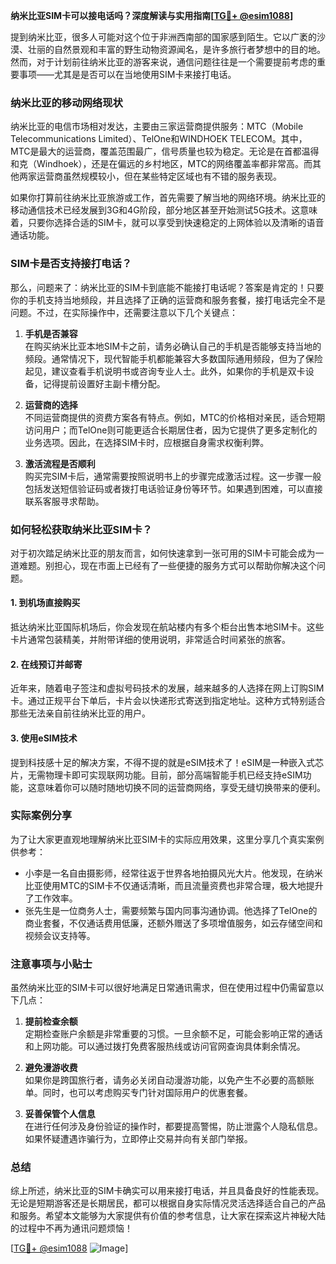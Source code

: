 **纳米比亚SIM卡可以接电话吗？深度解读与实用指南[[TG💪+ @esim1088](https://t.me/s/esim1088)]**

提到纳米比亚，很多人可能对这个位于非洲西南部的国家感到陌生。它以广袤的沙漠、壮丽的自然景观和丰富的野生动物资源闻名，是许多旅行者梦想中的目的地。然而，对于计划前往纳米比亚的游客来说，通信问题往往是一个需要提前考虑的重要事项——尤其是是否可以在当地使用SIM卡来接打电话。

### 纳米比亚的移动网络现状

纳米比亚的电信市场相对发达，主要由三家运营商提供服务：MTC（Mobile Telecommunications Limited）、TelOne和WINDHOEK TELECOM。其中，MTC是最大的运营商，覆盖范围最广，信号质量也较为稳定。无论是在首都温得和克（Windhoek），还是在偏远的乡村地区，MTC的网络覆盖率都非常高。而其他两家运营商虽然规模较小，但在某些特定区域也有不错的服务表现。

如果你打算前往纳米比亚旅游或工作，首先需要了解当地的网络环境。纳米比亚的移动通信技术已经发展到3G和4G阶段，部分地区甚至开始测试5G技术。这意味着，只要你选择合适的SIM卡，就可以享受到快速稳定的上网体验以及清晰的语音通话功能。

### SIM卡是否支持接打电话？

那么，问题来了：纳米比亚的SIM卡到底能不能接打电话呢？答案是肯定的！只要你的手机支持当地频段，并且选择了正确的运营商和服务套餐，接打电话完全不是问题。不过，在实际操作中，还需要注意以下几个关键点：

1. **手机是否兼容**  
   在购买纳米比亚本地SIM卡之前，请务必确认自己的手机是否能够支持当地的频段。通常情况下，现代智能手机都能兼容大多数国际通用频段，但为了保险起见，建议查看手机说明书或咨询专业人士。此外，如果你的手机是双卡设备，记得提前设置好主副卡槽分配。

2. **运营商的选择**  
   不同运营商提供的资费方案各有特点。例如，MTC的价格相对亲民，适合短期访问用户；而TelOne则可能更适合长期居住者，因为它提供了更多定制化的业务选项。因此，在选择SIM卡时，应根据自身需求权衡利弊。

3. **激活流程是否顺利**  
   购买完SIM卡后，通常需要按照说明书上的步骤完成激活过程。这一步骤一般包括发送短信验证码或者拨打电话验证身份等环节。如果遇到困难，可以直接联系客服寻求帮助。

### 如何轻松获取纳米比亚SIM卡？

对于初次踏足纳米比亚的朋友而言，如何快速拿到一张可用的SIM卡可能会成为一道难题。别担心，现在市面上已经有了一些便捷的服务方式可以帮助你解决这个问题。

#### 1. 到机场直接购买
抵达纳米比亚国际机场后，你会发现在航站楼内有多个柜台出售本地SIM卡。这些卡片通常包装精美，并附带详细的使用说明，非常适合时间紧张的旅客。

#### 2. 在线预订并邮寄
近年来，随着电子签注和虚拟号码技术的发展，越来越多的人选择在网上订购SIM卡。通过正规平台下单后，卡片会以快递形式寄送到指定地址。这种方式特别适合那些无法亲自前往纳米比亚的用户。

#### 3. 使用eSIM技术
提到科技感十足的解决方案，不得不提的就是eSIM技术了！eSIM是一种嵌入式芯片，无需物理卡即可实现联网功能。目前，部分高端智能手机已经支持eSIM功能，这意味着你可以随时随地切换不同的运营商网络，享受无缝切换带来的便利。

### 实际案例分享

为了让大家更直观地理解纳米比亚SIM卡的实际应用效果，这里分享几个真实案例供参考：

- 小李是一名自由摄影师，经常往返于世界各地拍摄风光大片。他发现，在纳米比亚使用MTC的SIM卡不仅通话清晰，而且流量资费也非常合理，极大地提升了工作效率。
- 张先生是一位商务人士，需要频繁与国内同事沟通协调。他选择了TelOne的商业套餐，不仅通话费用低廉，还额外赠送了多项增值服务，如云存储空间和视频会议支持等。

### 注意事项与小贴士

虽然纳米比亚的SIM卡可以很好地满足日常通讯需求，但在使用过程中仍需留意以下几点：

1. **提前检查余额**  
   定期检查账户余额是非常重要的习惯。一旦余额不足，可能会影响正常的通话和上网功能。可以通过拨打免费客服热线或访问官网查询具体剩余情况。

2. **避免漫游收费**  
   如果你是跨国旅行者，请务必关闭自动漫游功能，以免产生不必要的高额账单。同时，也可以考虑购买专门针对国际用户的优惠套餐。

3. **妥善保管个人信息**  
   在进行任何涉及身份验证的操作时，都要提高警惕，防止泄露个人隐私信息。如果怀疑遭遇诈骗行为，立即停止交易并向有关部门举报。

### 总结

综上所述，纳米比亚的SIM卡确实可以用来接打电话，并且具备良好的性能表现。无论是短期游客还是长期居民，都可以根据自身实际情况灵活选择适合自己的产品和服务。希望本文能够为大家提供有价值的参考信息，让大家在探索这片神秘大陆的过程中不再为通讯问题烦恼！

[[TG💪+ @esim1088](https://t.me/s/esim1088) ![Image](https://i.postimg.cc/4NQfJmqS/Snipaste-2025-05-13-00-14-12.png)]